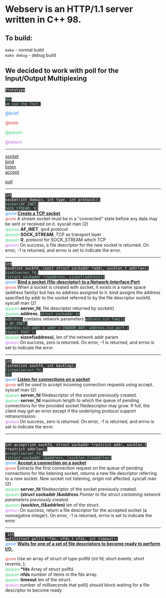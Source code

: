 <h1>Webserv is an HTTP/1.1 server written in C++ 98.</h1>

## To build:
``make`` - normal build   
``make debug`` - debug build

<h2>We decided to work with poll for the Input/Output Multiplexing</h2>


<code style="background-color:#3b3939; color:#ffffff">Prototype </code></br>
<code style="background-color:#3b3939; color:#98d6c1">How we use the fnct </code></br>
<p style="color:#2e88f0;">@brief </p>
<p style="color:#cf3e3e;">@note </p>
<p style="color:#3ecf7a;">@param </p>
<p style="color:#c066e3;">@return </p>

---

<a target="_blank" href="#socket">socket</a></br>
<a target="_blank" href="#bind">bind</a></br>
<a target="_blank" href="#listen">listen</a></br>
<a target="_blank" href="#accept">accept</a></br>

<a target="_blank" href="#poll">poll</a></br>


---

<code id="socket" style="background-color:#3b3939; color:#ffffff">int socket(int domain, int type, int protocol);</code> </br>
<code style="background-color:#3b3939; color:#98d6c1">socket(AF_INET, SOCK_STREAM, 0)</code> </br>
<small style="color:#2e88f0;">@brief </small><strong><u>Create a TCP socket</u></strong></br>
<small style="color:#cf3e3e;">@note </small>A stream socket must be in a "connected" state before any data may be sent or received on it. syscall man (2)</br>
<small style="color:#3ecf7a;">@param </small><strong>AF_INET</strong>, ipv4 protocol</br>
<small style="color:#3ecf7a;">@param </small><strong>SOCK_STREAM</strong>, TCP as transport layer</br>
<small style="color:#3ecf7a;">@param </small><strong>0</strong>, protocol for SOCK_STREAM which TCP</br>
<small style="color:#c066e3;">@return </small>On success, a file descriptor for the new socket is returned. On error, -1 is returned, and errno is set to indicate the error.</br>

---

<code id="bind" style="background-color:#3b3939; color:#ffffff">int bind(int sockfd, const struct sockaddr *addr, socklen_t addrlen);</code> </br>
<code style="background-color:#3b3939; color:#98d6c1">bind(server_fd, (struct sockaddr *)&address, sizeof(address))</code> </br>
<small style="color:#2e88f0;">@brief </small><strong><u>Bind a socket (file-descriptor) to a Network-Interface:Port</u></strong></br>
<small style="color:#cf3e3e;">@note </small> When a socket is created with socket, it exists in a name space (address family) but has no address assigned to it. bind assigns the address specified by addr to the socket referred to by the file descriptor sockfd. syscall man (2)</br>
<small style="color:#3ecf7a;">@param </small><strong>server_fd</strong>, file descriptor returned by socket()</br>
<small style="color:#3ecf7a;">@param </small><strong>address</strong>, <code style="background-color:#3b3939; color:#98d6c1">struct sockaddr_in address;</code> contains network parameters <code style="background-color:#3b3939; color:#98d6c1">address.sin_family = AF_INET;</br>address.sin_addr.s_addr = INADDR_ANY; address.sin_port = htons( PORT );</code></br>
<small style="color:#3ecf7a;">@param </small><strong>sizeof(address)</strong>, len of the network addr param</br>
<small style="color:#c066e3;">@return </small>On success, zero is returned.  On error, -1 is returned, and errno is set to indicate the error.</br>

---

<code id="listen" style="background-color:#3b3939; color:#ffffff">int listen(int sockfd, int backlog);</code> </br>
<code style="background-color:#3b3939; color:#98d6c1">listen(server_fd, 10)</code> </br>
<small style="color:#2e88f0;">@brief </small><strong><u>Listen for connections on a socket</u></strong></br>
<small style="color:#cf3e3e;">@note </small>will be used to accept incoming connection requests using accept. syscall man (2)</br>
<small style="color:#3ecf7a;">@param </small><strong>server_fd</strong> filedescriptor of the socket previously created.</br>
<small style="color:#3ecf7a;">@param </small><strong>server_fd</strong> maximum length to which the queue of pending connections for the provided socket filedescriptor may grow. If full, the client may get an error except if the underlying protocol support retransmission.</br>
<small style="color:#c066e3;">@return </small>On success, zero is returned.  On error, -1 is returned, and errno is set to indicate the error.</br>

---

<code id="accept" style="background-color:#3b3939; color:#ffffff"> int accept(int sockfd, struct sockaddr *restrict addr, socklen_t *restrict addrlen);</code> </br>
<code style="background-color:#3b3939; color:#98d6c1">accept(server_fd, (struct sockaddr *)&address, (socklen_t*)&addrlen)</code> </br>
<small style="color:#2e88f0;">@brief </small><strong><u>Accept a connection on a socket</u></strong></br>
<small style="color:#cf3e3e;">@note </small>Extracts the first connection request on the queue of pending connections for the listening socket, returns a new file descriptor referring to a new socket. New socket not listening, origin not affected. syscall man (2)</br>
<small style="color:#3ecf7a;">@param </small><strong>server_fd</strong> filedescriptor of the socket previously created.</br>
<small style="color:#3ecf7a;">@param </small><strong>(struct sockaddr *)&address</strong> Pointer to the struct containing network parameters previously created.</br>
<small style="color:#3ecf7a;">@param </small><strong>(socklen_t*)&addrlen)</strong> len of the struct.</br>
<small style="color:#c066e3;">@return </small>On success, return a file descriptor for the accepted socket (a nonnegative integer). On error, -1 is returned, errno is set to indicate the error</br>

---

<code id="poll" style="background-color:#3b3939; color:#ffffff"> int poll(struct pollfd *fds, nfds_t nfds, int timeout);</code> </br>
<small style="color:#2e88f0;">@brief </small><strong><u>Waits for one of a set of file descriptors to become ready to perform I/O.</u></strong></br>

<small style="color:#cf3e3e;">@note </small>Use an array of struct of type pollfd {int fd; short events; short revents; };</br>
<small style="color:#3ecf7a;">@param </small><strong>*fds</strong> Array of struct pollfd.</br>
<small style="color:#3ecf7a;">@param </small><strong>nfds</strong> number of items in the fds array.</br>
<small style="color:#3ecf7a;">@param </small><strong>timeout</strong> len of the struct.</br>
<small style="color:#c066e3;">@return </small>number of milliseconds that poll() should block waiting for a file descriptor to become ready</br>
